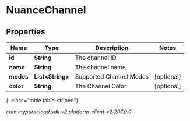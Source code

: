 # NuanceChannel


## Properties

| Name | Type | Description | Notes |
| ------------ | ------------- | ------------- | ------------- |
| **id** | **String** | The channel ID |  |
| **name** | **String** | The channel name |  |
| **modes** | **List&lt;String&gt;** | Supported Channel Modes |  [optional] |
| **color** | **String** | The Channel Color |  [optional] |
{: class="table table-striped"}




_com.mypurecloud.sdk.v2:platform-client-v2:207.0.0_
